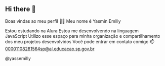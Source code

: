 ## Hi there 👋
Boas vindas ao meu perfil 💙💙
Meu nome é Yasmin Emilly

Estou estudando na Alura
Estou me desenvolvendo na linguagem JavaScript
Utilizo esse espaço para minha organização e compartilhamento dos meu projetos desenvolvidos
Você pode entrar em contato comigo 📫
00001108281564sp@al.educacao.sp.gov.br

@yassemilly

